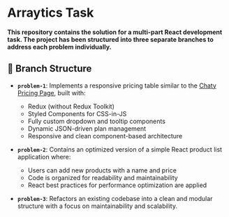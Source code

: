 # Arraytics Task

**This repository contains the solution for a multi-part React development task. The project has been structured into three separate branches to address each problem individually.**

## 🔀 Branch Structure

- **`problem-1`**: Implements a responsive pricing table similar to the [Chaty Pricing Page](https://chaty.app/pricing/), built with:
  - Redux (without Redux Toolkit)
  - Styled Components for CSS-in-JS
  - Fully custom dropdown and tooltip components
  - Dynamic JSON-driven plan management
  - Responsive and clean component-based architecture

- **`problem-2`**: Contains an optimized version of a simple React product list application where:
  - Users can add new products with a name and price
  - Code is organized for readability and maintainability
  - React best practices for performance optimization are applied

- **`problem-3`**: Refactors an existing codebase into a clean and modular structure with a focus on maintainability and scalability.
